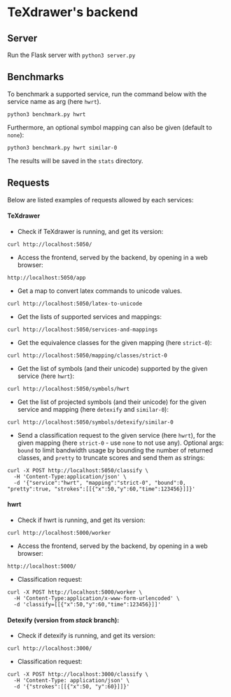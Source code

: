 # TeXdrawer's backend


## Server

Run the Flask server with ``` python3 server.py ```


## Benchmarks

To benchmark a supported service, run the command below with the service name as arg (here ``` hwrt ```).

``` python3 benchmark.py hwrt ```

Furthermore, an optional symbol mapping can also be given (default to ``` none ```):

``` python3 benchmark.py hwrt similar-0 ```

The results will be saved in the ``` stats ``` directory.


## Requests

Below are listed examples of requests allowed by each services:


#### TeXdrawer

- Check if TeXdrawer is running, and get its version:

```
curl http://localhost:5050/
```

- Access the frontend, served by the backend, by opening in a web browser:

```
http://localhost:5050/app
```

- Get a map to convert latex commands to unicode values.

```
curl http://localhost:5050/latex-to-unicode
```

- Get the lists of supported services and mappings:

```
curl http://localhost:5050/services-and-mappings
```

- Get the equivalence classes for the given mapping (here ``` strict-0 ```):

```
curl http://localhost:5050/mapping/classes/strict-0
```

- Get the list of symbols (and their unicode) supported by the given service (here ``` hwrt ```):

```
curl http://localhost:5050/symbols/hwrt
```

- Get the list of projected symbols (and their unicode) for the given service and mapping (here ``` detexify ``` and ``` similar-0 ```):

```
curl http://localhost:5050/symbols/detexify/similar-0
```

- Send a classification request to the given service (here ``` hwrt ```), for the given mapping (here ``` strict-0 ``` - use ``` none ``` to not use any). Optional args: ``` bound ``` to limit bandwidth usage by bounding the number of returned classes, and ``` pretty ``` to truncate scores and send them as strings:

```
curl -X POST http://localhost:5050/classify \
  -H 'Content-Type:application/json' \
  -d '{"service":"hwrt", "mapping":"strict-0", "bound":0, "pretty":true, "strokes":[[{"x":50,"y":60,"time":123456}]]}'
```


#### hwrt

- Check if hwrt is running, and get its version:

```
curl http://localhost:5000/worker
```

- Access the frontend, served by the backend, by opening in a web browser:

```
http://localhost:5000/
```

- Classification request:

```
curl -X POST http://localhost:5000/worker \
  -H 'Content-Type:application/x-www-form-urlencoded' \
  -d 'classify=[[{"x":50,"y":60,"time":123456}]]'
```


#### Detexify (version from *stack* branch):

- Check if detexify is running, and get its version:

```
curl http://localhost:3000/
```

- Classification request:

```
curl -X POST http://localhost:3000/classify \
  -H 'Content-Type: application/json' \
  -d '{"strokes":[[{"x":50, "y":60}]]}'
```
